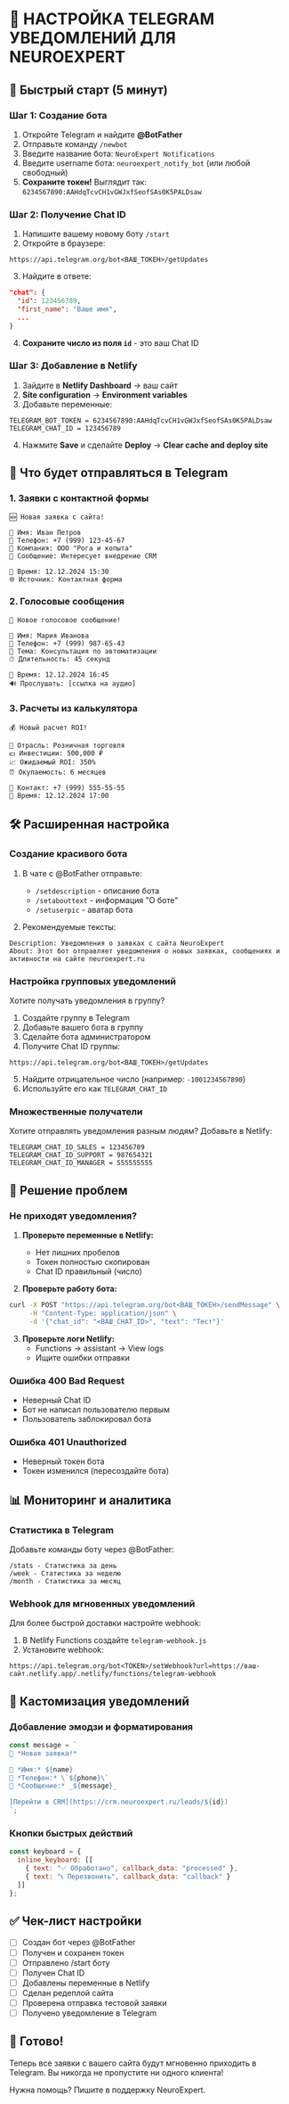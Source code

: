 # 📱 НАСТРОЙКА TELEGRAM УВЕДОМЛЕНИЙ ДЛЯ NEUROEXPERT

## 🚀 Быстрый старт (5 минут)

### Шаг 1: Создание бота

1. Откройте Telegram и найдите **@BotFather**
2. Отправьте команду `/newbot`
3. Введите название бота: `NeuroExpert Notifications`
4. Введите username бота: `neuroexpert_notify_bot` (или любой свободный)
5. **Сохраните токен!** Выглядит так: `6234567890:AAHdqTcvCH1vGWJxfSeofSAs0K5PALDsaw`

### Шаг 2: Получение Chat ID

1. Напишите вашему новому боту `/start`
2. Откройте в браузере:
```
https://api.telegram.org/bot<ВАШ_ТОКЕН>/getUpdates
```
3. Найдите в ответе:
```json
"chat": {
  "id": 123456789,
  "first_name": "Ваше имя",
  ...
}
```
4. **Сохраните число из поля `id`** - это ваш Chat ID

### Шаг 3: Добавление в Netlify

1. Зайдите в **Netlify Dashboard** → ваш сайт
2. **Site configuration** → **Environment variables**
3. Добавьте переменные:

```
TELEGRAM_BOT_TOKEN = 6234567890:AAHdqTcvCH1vGWJxfSeofSAs0K5PALDsaw
TELEGRAM_CHAT_ID = 123456789
```

4. Нажмите **Save** и сделайте **Deploy** → **Clear cache and deploy site**

## 📨 Что будет отправляться в Telegram

### 1. Заявки с контактной формы
```
🆕 Новая заявка с сайта!

👤 Имя: Иван Петров
📱 Телефон: +7 (999) 123-45-67
🏢 Компания: ООО "Рога и копыта"
💬 Сообщение: Интересует внедрение CRM

📅 Время: 12.12.2024 15:30
🌐 Источник: Контактная форма
```

### 2. Голосовые сообщения
```
🎤 Новое голосовое сообщение!

👤 Имя: Мария Иванова
📱 Телефон: +7 (999) 987-65-43
🎯 Тема: Консультация по автоматизации
⏱ Длительность: 45 секунд

📅 Время: 12.12.2024 16:45
🔊 Прослушать: [ссылка на аудио]
```

### 3. Расчеты из калькулятора
```
💰 Новый расчет ROI!

🏢 Отрасль: Розничная торговля
💵 Инвестиции: 500,000 ₽
📈 Ожидаемый ROI: 350%
⏰ Окупаемость: 6 месяцев

👤 Контакт: +7 (999) 555-55-55
📅 Время: 12.12.2024 17:00
```

## 🛠 Расширенная настройка

### Создание красивого бота

1. В чате с @BotFather отправьте:
   - `/setdescription` - описание бота
   - `/setabouttext` - информация "О боте"
   - `/setuserpic` - аватар бота

2. Рекомендуемые тексты:
```
Description: Уведомления о заявках с сайта NeuroExpert
About: Этот бот отправляет уведомления о новых заявках, сообщениях и активности на сайте neuroexpert.ru
```

### Настройка групповых уведомлений

Хотите получать уведомления в группу?

1. Создайте группу в Telegram
2. Добавьте вашего бота в группу
3. Сделайте бота администратором
4. Получите Chat ID группы:
```
https://api.telegram.org/bot<ВАШ_ТОКЕН>/getUpdates
```
5. Найдите отрицательное число (например: `-1001234567890`)
6. Используйте его как `TELEGRAM_CHAT_ID`

### Множественные получатели

Хотите отправлять уведомления разным людям? Добавьте в Netlify:

```
TELEGRAM_CHAT_ID_SALES = 123456789
TELEGRAM_CHAT_ID_SUPPORT = 987654321
TELEGRAM_CHAT_ID_MANAGER = 555555555
```

## 🔧 Решение проблем

### Не приходят уведомления?

1. **Проверьте переменные в Netlify:**
   - Нет лишних пробелов
   - Токен полностью скопирован
   - Chat ID правильный (число)

2. **Проверьте работу бота:**
```bash
curl -X POST "https://api.telegram.org/bot<ВАШ_ТОКЕН>/sendMessage" \
     -H "Content-Type: application/json" \
     -d '{"chat_id": "<ВАШ_CHAT_ID>", "text": "Тест"}'
```

3. **Проверьте логи Netlify:**
   - Functions → assistant → View logs
   - Ищите ошибки отправки

### Ошибка 400 Bad Request

- Неверный Chat ID
- Бот не написал пользователю первым
- Пользователь заблокировал бота

### Ошибка 401 Unauthorized

- Неверный токен бота
- Токен изменился (пересоздайте бота)

## 📊 Мониторинг и аналитика

### Статистика в Telegram

Добавьте команды боту через @BotFather:

```
/stats - Статистика за день
/week - Статистика за неделю
/month - Статистика за месяц
```

### Webhook для мгновенных уведомлений

Для более быстрой доставки настройте webhook:

1. В Netlify Functions создайте `telegram-webhook.js`
2. Установите webhook:
```
https://api.telegram.org/bot<TOKEN>/setWebhook?url=https://ваш-сайт.netlify.app/.netlify/functions/telegram-webhook
```

## 🎨 Кастомизация уведомлений

### Добавление эмодзи и форматирования

```javascript
const message = `
🎉 *Новая заявка!*

👤 *Имя:* ${name}
📱 *Телефон:* \`${phone}\`
💬 *Сообщение:* _${message}_

[Перейти в CRM](https://crm.neuroexpert.ru/leads/${id})
`;
```

### Кнопки быстрых действий

```javascript
const keyboard = {
  inline_keyboard: [[
    { text: "✅ Обработано", callback_data: "processed" },
    { text: "📞 Перезвонить", callback_data: "callback" }
  ]]
};
```

## ✅ Чек-лист настройки

- [ ] Создан бот через @BotFather
- [ ] Получен и сохранен токен
- [ ] Отправлено /start боту
- [ ] Получен Chat ID
- [ ] Добавлены переменные в Netlify
- [ ] Сделан редеплой сайта
- [ ] Проверена отправка тестовой заявки
- [ ] Получено уведомление в Telegram

## 🎯 Готово!

Теперь все заявки с вашего сайта будут мгновенно приходить в Telegram. Вы никогда не пропустите ни одного клиента!

Нужна помощь? Пишите в поддержку NeuroExpert.